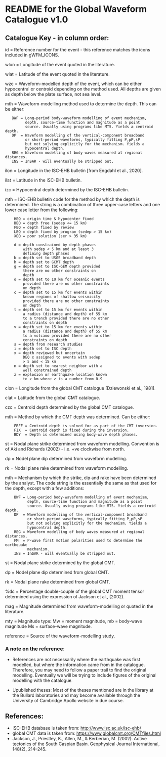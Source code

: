 # README for the Global Waveform Catalogue v1.0

## Catalogue Key - in column order:

id   = Reference number for the event - this reference matches the icons
       included in gWFM_ICONS.

wlon = Longitude of the event quoted in the literature.

wlat = Latitude of the event quoted in the literature.

wzc  = Waveform-modelled depth of the event, which can be either hypocentral or centroid
       depending on the method used. All depths are given as depth below the plate surface,
       not sea level.

mth  = Waveform-modelling method used to determine the depth. This can be either:

       BWF = Long-period body-waveform modelling of event mechanism,
             depth, source-time function and magnitude as a point
             source. Usually using programs like MT5. Yields a centroid depth.
       DP  = Waveform modelling of the vertical-component broadband
             or short-period waveforms, typically fitting P,pP,sP
             but not solving explicitly for the mechanism. Yields a
             hypocentral depth.
       REG = Waveform modelling of body waves measured at regional distances.
       INS = InSAR - will eventually be stripped out.

ilon  = Longitude in the ISC-EHB bulletin [from Engdahl et al., 2020].

ilat  = Latitude in the ISC-EHB bulletin.

izc   = Hypocentral depth determined by the ISC-EHB bulletin.

mth   = ISC-EHB bulletin code for the method by which the depth is determined.
        The string is a combination of three upper-case letters and one
        lower case letter from the following:

        HEQ = origin time & hypocenter fixed
        DEQ = depth free (sedep <= 15 km)
        FEQ = depth fixed by review
        LEQ = depth fixed by program (sedep > 15 km)
        XEQ = poor solution (ser > 35 km)

        d = depth constrained by depth phases
            with sedep < 5 km and at least 3
            defining depth phases
        b = depth set to USGS broadband depth
        h = depth set to GCMT depth
        g = depth set to ISC-GEM depth provided
            there are no other constraints on
            depth
        o = depth set to 10 km for oceanic events
            provided there are no other constraints
            on depth
        c = depth set to 15 km for events within
            known regions of shallow seismicity
            provided there are no other constraints
            on depth
        t = depth set to 15 km for events within
            a radius (distance and depth) of 55 km
            to a trench provided there are no other
            constraints on depth
        v = depth set to 15 km for events within
            a radius (distance and depth) of 55 km
            to a volcano provided there are no other
            constraints on depth
        s = depth from research studies
        i = depth set to ISC depth
        x = depth reviewed but uncertain
            DEQ x assigned to events with sedep
            > 5 and < 15 km
        n = depth set to nearest neighbor with a
            well constrained depth
        z = explosion or earthquake location known
            to z km where z is a number from 0-9

clon  = Longitude from the global CMT catalogue [Dziewonski et al., 1981].

clat  = Latitude from the global CMT catalogue.

czc   = Centroid depth determined by the global CMT catalogue.

mth   = Method by which the CMT depth was determined. Can be either:

        FREE = Centroid depth is solved for as part of the CMT inversion.
        FIX  = Centroid depth is fixed during the inversion.
        BDY  = Depth is determined using body-wave depth phases.

st    = Nodal plane strike determined from waveform modelling. Convention
        is of Aki and Richards (2002) - i.e. +ve clockwise from north.

dp    = Nodel plane dip determined from waveform modelling.

rk    = Nodal plane rake determined from waveform modelling.

mth   = Mechanism by which the strike, dip and rake have been determined by
        the analyst. The code string is the essentially the same as that
        used for the depth, except with a few additions:

        BWF = Long-period body-waveform modelling of event mechanism,
              depth, source-time function and magnitude as a point
              source. Usually using programs like MT5. Yields a centroid depth.
        DP  = Waveform modelling of the vertical-component broadband
              or short-period waveforms, typically fitting P,pP,sP
              but not solving explicitly for the mechanism. Yields a
              hypocentral depth.
        REG = Waveform modelling of body waves measured at regional distances.
        FM  = P-wave first motion polarities used to determine the earthquake
              mechanism.
        INS = InSAR - will eventually be stripped out.

st    = Nodal plane strike determined by the global CMT.

dp    = Nodel plane dip determined from global CMT.

rk    = Nodal plane rake determined from global CMT.

%dc   = Percentage double-couple of the global CMT moment tensor
        determined using the expression of Jackson et al., (2002).

mag   = Magnitude determined from waveform-modelling or quoted in
        the literature.

mty   = Magnitude type: Mw = moment magnitude, mb = body-wave magnitude
        Ms = surface-wave magnitude.

reference = Source of the waveform-modelling study.

### A note on the reference:

- References are not necessarily where the earthquake was first
  modelled, but where the information came from in the catalogue.
  Therefore, you may need to follow a paper trail to find the
  original modelling. Eventually we will be trying to include
  figures of the original modelling with the catalogue.

- Upublished theses: Most of the theses mentioned are in the library
  at the Bullard laboratories and may become available through the
  University of Cambridge Apollo website in due course.

## References:

- ISC-EHB database is taken from: http://www.isc.ac.uk/isc-ehb/
- global CMT data is taken from: https://www.globalcmt.org/CMTfiles.html
- Jackson, J., Priestley, K., Allen, M., & Berberian, M. (2002). Active tectonics of the South Caspian Basin. Geophysical Journal International, 148(2), 214–245.
